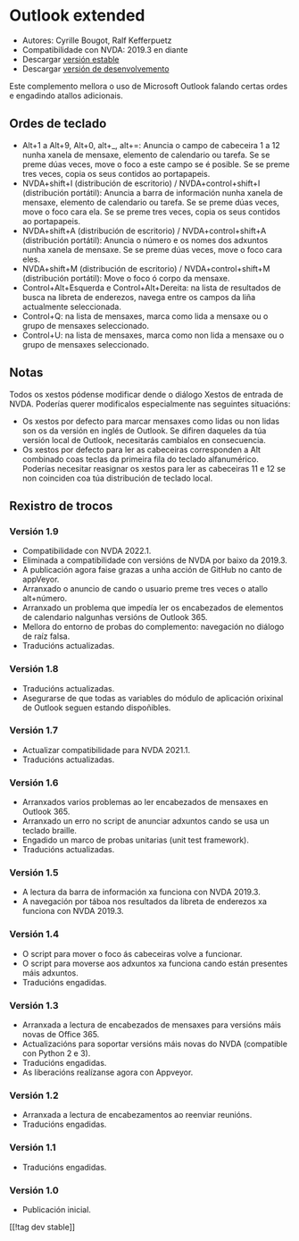 # Outlook extended #

* Autores: Cyrille Bougot, Ralf Kefferpuetz
* Compatibilidade con NVDA: 2019.3 en diante
* Descargar [versión estable][1]
* Descargar [versión de desenvolvemento][2]

Este complemento mellora o uso de Microsoft Outlook falando certas ordes e
engadindo atallos adicionais.

## Ordes de teclado

* Alt+1 a Alt+9, Alt+0, alt+_, alt+=: Anuncia o campo de cabeceira 1 a 12
  nunha xanela de mensaxe, elemento de calendario ou tarefa. Se se preme
  dúas veces, move o foco a este campo se é posible. Se se preme tres veces,
  copia os seus contidos ao portapapeis.
* NVDA+shift+I (distribución de escritorio) / NVDA+control+shift+I
  (distribución portátil): Anuncia a barra de información nunha xanela de
  mensaxe, elemento de calendario ou tarefa. Se se preme dúas veces, move o
  foco cara ela. Se se preme tres veces, copia os seus contidos ao
  portapapeis.
* NVDA+shift+A (distribución de escritorio) / NVDA+control+shift+A
  (distribución portátil): Anuncia o número e os nomes dos adxuntos nunha
  xanela de mensaxe. Se se preme dúas veces, move o foco cara eles.
* NVDA+shift+M (distribución de escritorio) / NVDA+control+shift+M
  (distribución portátil): Move o foco ó corpo da mensaxe.
* Control+Alt+Esquerda e Control+Alt+Dereita: na lista de resultados de
  busca na libreta de enderezos, navega entre os campos da liña actualmente
  seleccionada.
* Control+Q: na lista de mensaxes, marca como lida a mensaxe ou o grupo de
  mensaxes seleccionado.
* Control+U: na lista de mensaxes, marca como non lida a mensaxe ou o grupo
  de mensaxes seleccionado.

## Notas

Todos os xestos pódense modificar dende o diálogo Xestos de entrada de
NVDA. Poderías querer modificalos especialmente nas seguintes situacións:

* Os xestos por defecto para marcar mensaxes como lidas ou non lidas son os
  da versión en inglés de Outlook. Se difiren daqueles da túa versión local
  de Outlook, necesitarás cambialos en consecuencia.
* Os xestos por defecto para ler as cabeceiras corresponden a Alt combinado
  coas teclas da primeira fila do teclado alfanumérico. Poderías necesitar
  reasignar os xestos para ler as cabeceiras 11 e 12 se non coinciden coa
  túa distribución de teclado local.

## Rexistro de trocos

### Versión 1.9

* Compatibilidade con NVDA 2022.1.
* Eliminada a compatibilidade con versións de NVDA por baixo da 2019.3.
* A publicación agora faise grazas a unha acción de GitHub no canto de
  appVeyor.
* Arranxado o anuncio de cando o usuario preme tres veces o atallo
  alt+número.
* Arranxado un problema que impedía ler os encabezados de elementos de
  calendario nalgunhas versións de Outlook 365.
* Mellora do entorno de probas do complemento: navegación no diálogo de raíz
  falsa.
* Traducións actualizadas.

### Versión 1.8

* Traducións actualizadas.
* Asegurarse de que todas as variables do módulo de aplicación orixinal de
  Outlook seguen estando dispoñibles.

### Versión 1.7

* Actualizar compatibilidade para NVDA 2021.1.
* Traducións actualizadas.

### Versión 1.6

* Arranxados varios problemas ao ler encabezados de mensaxes en Outlook 365.
* Arranxado un erro no script de anunciar adxuntos cando se usa un teclado
  braille.
* Engadido un marco de probas unitarias (unit test framework).
* Traducións actualizadas.

### Versión 1.5

* A lectura da barra de información xa funciona con NVDA 2019.3.
* A navegación por táboa nos resultados da libreta de enderezos xa funciona
  con NVDA 2019.3.

### Versión 1.4

* O script para mover o foco ás cabeceiras volve a funcionar.
* O script para moverse aos adxuntos xa funciona cando están presentes máis
  adxuntos.
* Traducións engadidas.

### Versión 1.3

* Arranxada a lectura de encabezados de mensaxes para versións máis novas de
  Office 365.
* Actualizacións para soportar versións máis novas do NVDA (compatible con
  Python 2 e 3).
* Traducións engadidas.
* As liberacións realízanse agora con Appveyor.

### Versión 1.2

* Arranxada a lectura de encabezamentos ao reenviar reunións.
* Traducións engadidas.

### Versión 1.1

* Traducións engadidas.

### Versión 1.0

* Publicación inicial.

[[!tag dev stable]]

[1]: https://addons.nvda-project.org/files/get.php?file=outlookextended

[2]: https://addons.nvda-project.org/files/get.php?file=outlookextended-dev
